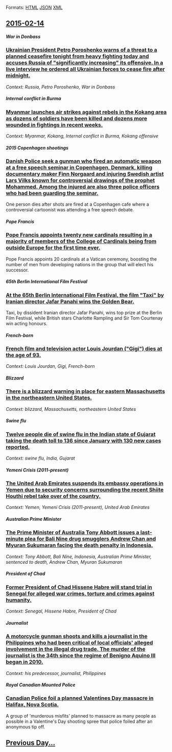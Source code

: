 
Formats: [HTML](2015/02/14/index.html)  [JSON](2015/02/14/index.json)  [XML](2015/02/14/index.xml)  

## [2015-02-14](/news/2015/02/14/index.md)

##### War in Donbass
### [Ukrainian President Petro Poroshenko warns of a threat to a planned ceasefire tonight from heavy fighting today and accuses Russia of "significantly increasing" its offensive. In a live interview he ordered all Ukrainian forces to cease fire after midnight. ](/news/2015/02/14/ukrainian-president-petro-poroshenko-warns-of-a-threat-to-a-planned-ceasefire-tonight-from-heavy-fighting-today-and-accuses-russia-of-signi.md)
_Context: Russia, Petro Poroshenko, War in Donbass_

##### Internal conflict in Burma
### [Myanmar launches air strikes against rebels in the Kokang area as dozens of soldiers have been killed and dozens more wounded in fightings in recent weeks. ](/news/2015/02/14/myanmar-launches-air-strikes-against-rebels-in-the-kokang-area-as-dozens-of-soldiers-have-been-killed-and-dozens-more-wounded-in-fightings-i.md)
_Context: Myanmar, Kokang, Internal conflict in Burma, Kokang offensive_

##### 2015 Copenhagen shootings
### [Danish Police seek a gunman who fired an automatic weapon at a free speech seminar in Copenhagen, Denmark, killing documentary maker Finn Norgaard and injuring Swedish artist Lars Vilks known for controversial drawings of the prophet Mohammed. Among the injured are also three police officers who had been guarding the seminar. ](/news/2015/02/14/danish-police-seek-a-gunman-who-fired-an-automatic-weapon-at-a-free-speech-seminar-in-copenhagen-denmark-killing-documentary-maker-finn-na.md)
One person dies after shots are fired at a Copenhagen cafe where a controversial cartoonist was attending a free speech debate.

##### Pope Francis
### [Pope Francis appoints twenty new cardinals resulting in a majority of members of the College of Cardinals being from outside Europe for the first time ever. ](/news/2015/02/14/pope-francis-appoints-twenty-new-cardinals-resulting-in-a-majority-of-members-of-the-college-of-cardinals-being-from-outside-europe-for-the.md)
Pope Francis appoints 20 cardinals at a Vatican ceremony, boosting the number of men from developing nations in the group that will elect his successor.

##### 65th Berlin International Film Festival
### [At the 65th Berlin International Film Festival, the film "Taxi" by Iranian director Jafar Panahi wins the Golden Bear. ](/news/2015/02/14/at-the-65th-berlin-international-film-festival-the-film-taxi-by-iranian-director-jafar-panahi-wins-the-golden-bear.md)
Taxi, by dissident Iranian director Jafar Panahi, wins top prize at the Berlin Film Festival, while British stars Charlotte Rampling and Sir Tom Courtenay win acting honours.

##### French-born
### [French film and television actor Louis Jourdan ("Gigi") dies at the age of 93. ](/news/2015/02/14/french-film-and-television-actor-louis-jourdan-gigi-dies-at-the-age-of-93.md)
_Context: Louis Jourdan, Gigi, French-born_

##### Blizzard
### [There is a blizzard warning in place for eastern Massachusetts in the northeastern United States. ](/news/2015/02/14/there-is-a-blizzard-warning-in-place-for-eastern-massachusetts-in-the-northeastern-united-states.md)
_Context: blizzard, Massachusetts, northeastern United States_

##### Swine flu
### [Twelve people die of swine flu in the Indian state of Gujarat taking the death toll to 136 since January with 130 new cases reported. ](/news/2015/02/14/twelve-people-die-of-swine-flu-in-the-indian-state-of-gujarat-taking-the-death-toll-to-136-since-january-with-130-new-cases-reported.md)
_Context: swine flu, India, Gujarat_

##### Yemeni Crisis (2011-present)
### [The United Arab Emirates suspends its embassy operations in Yemen due to security concerns surrounding the recent Shiite Houthi rebel take over of the country. ](/news/2015/02/14/the-united-arab-emirates-suspends-its-embassy-operations-in-yemen-due-to-security-concerns-surrounding-the-recent-shiite-houthi-rebel-take-o.md)
_Context: Yemen, Yemeni Crisis (2011-present), United Arab Emirates_

##### Australian Prime Minister
### [The Prime Minister of Australia Tony Abbott issues a last-minute plea for Bali Nine drug smugglers Andrew Chan and Myuran Sukumaran facing the death penalty in Indonesia. ](/news/2015/02/14/the-prime-minister-of-australia-tony-abbott-issues-a-last-minute-plea-for-bali-nine-drug-smugglers-andrew-chan-and-myuran-sukumaran-facing-t.md)
_Context: Tony Abbott, Bali Nine, Indonesia, Australian Prime Minister, sentenced to death, Andrew Chan, Myuran Sukumaran_

##### President of Chad
### [Former President of Chad Hissene Habre will stand trial in Senegal for alleged war crimes, torture and crimes against humanity. ](/news/2015/02/14/former-president-of-chad-hissa-ne-habra-c-will-stand-trial-in-senegal-for-alleged-war-crimes-torture-and-crimes-against-humanity.md)
_Context: Senegal, Hissene Habre, President of Chad_

##### Journalist
### [A motorcycle gunman shoots and kills a journalist in the Philippines who had been critical of local officials' alleged involvement in the illegal drug trade. The murder of the journalist is the 34th since the regime of Benigno Aquino III began in 2010. ](/news/2015/02/14/a-motorcycle-gunman-shoots-and-kills-a-journalist-in-the-philippines-who-had-been-critical-of-local-officials-alleged-involvement-in-the-il.md)
_Context: his predecessor, journalist, Philippines_

##### Royal Canadian Mounted Police
### [Canadian Police foil a planned Valentines Day massacre in Halifax, Nova Scotia. ](/news/2015/02/14/canadian-police-foil-a-planned-valentines-day-massacre-in-halifax-nova-scotia.md)
A group of &#39;murderous misfits&#39; planned to massacre as many people as possible in a Valentine&#39;s Day shooting spree that police foiled after an anonymous tip off.

## [Previous Day...](/news/2015/02/13/index.md)

